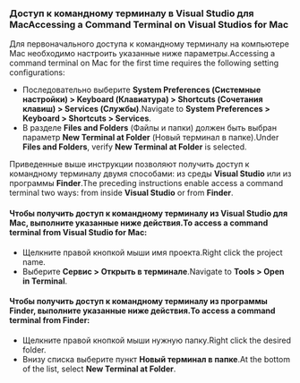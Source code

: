 ### <a name="accessing-a-command-terminal-on-visual-studios-for-mac"></a><span data-ttu-id="e1458-101">Доступ к командному терминалу в Visual Studio для Mac</span><span class="sxs-lookup"><span data-stu-id="e1458-101">Accessing a Command Terminal on Visual Studios for Mac</span></span>

<span data-ttu-id="e1458-102">Для первоначального доступа к командному терминалу на компьютере Mac необходимо настроить указанные ниже параметры.</span><span class="sxs-lookup"><span data-stu-id="e1458-102">Accessing a command terminal on Mac for the first time requires the following setting configurations:</span></span>

* <span data-ttu-id="e1458-103">Последовательно выберите **System Preferences (Системные настройки) > Keyboard (Клавиатура) > Shortcuts (Сочетания клавиш) > Services (Службы)**.</span><span class="sxs-lookup"><span data-stu-id="e1458-103">Navigate to **System Preferences > Keyboard > Shortcuts > Services**.</span></span>
* <span data-ttu-id="e1458-104">В разделе **Files and Folders** (Файлы и папки) должен быть выбран параметр **New Terminal at Folder** (Новый терминал в папке).</span><span class="sxs-lookup"><span data-stu-id="e1458-104">Under **Files and Folders**, verify **New Terminal at Folder** is selected.</span></span>

<span data-ttu-id="e1458-105">Приведенные выше инструкции позволяют получить доступ к командному терминалу двумя способами: из среды **Visual Studio** или из программы **Finder**.</span><span class="sxs-lookup"><span data-stu-id="e1458-105">The preceding instructions enable access a command terminal two ways: from inside **Visual Studio** or from **Finder**.</span></span> 

#### <a name="to-access-a-command-terminal-from-visual-studio-for-mac"></a><span data-ttu-id="e1458-106">Чтобы получить доступ к командному терминалу из Visual Studio для Mac, выполните указанные ниже действия.</span><span class="sxs-lookup"><span data-stu-id="e1458-106">To access a command terminal from Visual Studio for Mac:</span></span>

* <span data-ttu-id="e1458-107">Щелкните правой кнопкой мыши имя проекта.</span><span class="sxs-lookup"><span data-stu-id="e1458-107">Right click the project name.</span></span>
* <span data-ttu-id="e1458-108">Выберите **Сервис > Открыть в терминале**.</span><span class="sxs-lookup"><span data-stu-id="e1458-108">Navigate to **Tools > Open in Terminal**.</span></span>

#### <a name="to-access-a-command-terminal-from-finder"></a><span data-ttu-id="e1458-109">Чтобы получить доступ к командному терминалу из программы Finder, выполните указанные ниже действия.</span><span class="sxs-lookup"><span data-stu-id="e1458-109">To access a command terminal from Finder:</span></span>

* <span data-ttu-id="e1458-110">Щелкните правой кнопкой мыши нужную папку.</span><span class="sxs-lookup"><span data-stu-id="e1458-110">Right click the desired folder.</span></span>
* <span data-ttu-id="e1458-111">Внизу списка выберите пункт **Новый терминал в папке**.</span><span class="sxs-lookup"><span data-stu-id="e1458-111">At the bottom of the list, select **New Terminal at Folder**.</span></span>
